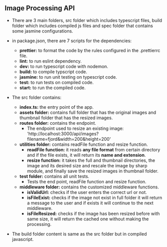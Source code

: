 ## Image Processing API
* There are 3 main folders, src folder which includes typescript files, build folder which includes compiled js files and spec folder that contains some jasmine configurations.

* in package.json, there are 7 scripts for the dependencies:
  - **prettier:** to format the code by the rules configured in the .prettierrc file.
  - **lint:** to run eslint dependency.
  - **dev:** to run typescript code with nodemon.
  - **build:** to compile typscript code.
  - **jasmine:** to run unit testing on typescript code.
  - **test:** to run tests on compiled code.
  - **start:** to run the compiled code.
 
 * The src folder contains:
   - **index.ts:** the entry point of the app.
   - **assets folder:** contains full folder that has the original images and thumbnail folder that has the resized images.
   - **routes folder:** contains the endpoint.
     - The endpoint used to resize an existing image: 'http://localhost:3000/api/images?filename=fjord&width=200&height=200'
   - **utilities folder:** contains readFile function and resize function.
     - **readFile function:** it reads **any file format** from certain directory and if the file exists, it will return its **name and extension**.
     - **resize function:** it takes the full and thumbnail directories, the image and its desired size and rescale the image by sharp module, and finally save the resized images in thumbnail folder.
   - **test folder:** contains all unit tests.
     - Tests the end point, readFile function and resize function.
   - **middleware folder:** contains the customized middleware functions.
     - **isValidUrl:** checks if the user enters the correct url or not.
     - **isFileExist:** checks if the image not exist in full folder it will return a message to the user and if exists it will continue to the next middleware.
     - **isFileResized:** checks if the image has been resized before with same size, it will return the cached one without making the processing.
  
 * The build folder content is same as the src folder but in compiled javascript.
